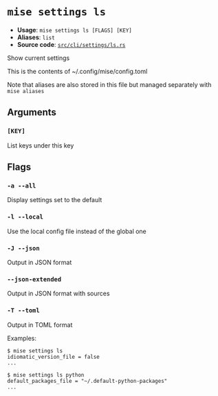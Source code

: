 # `mise settings ls`

- **Usage**: `mise settings ls [FLAGS] [KEY]`
- **Aliases**: `list`
- **Source code**: [`src/cli/settings/ls.rs`](https://github.com/jdx/mise/blob/main/src/cli/settings/ls.rs)

Show current settings

This is the contents of ~/.config/mise/config.toml

Note that aliases are also stored in this file
but managed separately with `mise aliases`

## Arguments

### `[KEY]`

List keys under this key

## Flags

### `-a --all`

Display settings set to the default

### `-l --local`

Use the local config file instead of the global one

### `-J --json`

Output in JSON format

### `--json-extended`

Output in JSON format with sources

### `-T --toml`

Output in TOML format

Examples:

```
$ mise settings ls
idiomatic_version_file = false
...
```

```
$ mise settings ls python
default_packages_file = "~/.default-python-packages"
...
```
